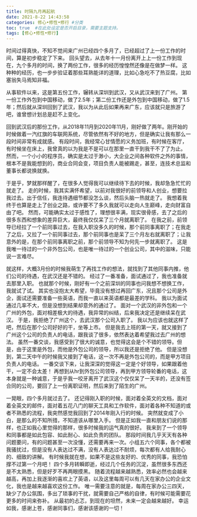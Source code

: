 ```yaml
---
title: 时隔九月再起航
date: 2021-8-22 14:43:58
categories: 修心•修性•修行 #分类
toc: true  #在此处设定是否开启目录，需要主题支持。
tags: [修心•修性•修行]
---
```

时间过得真快，不知不觉间来广州已经四个多月了，已经超过了上一份工作的时间，算是初步稳定了下来。
回头望去，从去年十一月份离开上上一份工作到现在，九个多月的时间，换了两份工作，很多的经历惶惶然还像是在做梦一样。
这种种的经历，也一步步验证着那些耳熟能详的道理，比如心急吃不了热豆腐，比如塞翁失马焉知非福。

<!--more-->
从事软件以来，这是第五份工作，辗转从深圳到武汉，又从武汉来到了广州。
第一份工作外包到中国移动，做了2.5年；第二份工作还是外包到中国移动，做了1.5年；然后就从深圳回到了武汉，我以为从此后如果再来广东，应该就只是旅游了吧，谁曾想计划总是赶不上变化。

回到武汉后的那份工作，从2018年11月到2020年11月，刚好做了两年。刚开始的时候做着一汽红旗的车联网系统，尽管依然有不好的地方，但是确实让我有那么一段时间非常有成就感。
有段时间，我经常心甘情愿的义务加班，有时候在客厅，有时候坐在床上，我曾真的以为我是不是可以在那里一直干到我干不了了为止。
然而，一个小小的程序员，确实是太过于渺小，大企业之间各种软件之外的事情，根本不是我能想到的，商业合同会变，项目负责人能被踢走，甚至，连技术总监和董事长都说换就换。

于是乎，梦就那样醒了，在很多人觉得我可以继续待下去的时候，我却急急忙忙的就走了。
走的时候，我其实满怀希望，以前对我很好的前领导和人创业，想要拉我过去。出于信任，我连待遇细节都没怎么谈，然后头脑一热就走了。
我想着我终于也算是走上了创业之路，或许要不了多久我就可以走向人生巅峰，走向财富自由了吧。
然而，可能确实太过于感性了，理想很丰满，现实很骨感，去了之后的很多东西和想象的差异巨大，最终我仅仅呆了三个月就离职了。
在我之前，前领导已经拉了一个前同事过去，在我入职没多久的时候，那个前同事离职了；在我走了之后，又拉了一个前同事过去，那个前同事也是呆了三个月左右就离职了；让我意外的是，在那个前同事离职之前，那个前领导不知为何先一步就离职了。
这是我唯一待过的一个非外包公司，也是唯一待过的一个创业公司，其中的滋味，只能说一言难尽。

就这样，大概3月份的时候我萌生了再找工作的想法，就找到了其他同事内推，他们公司的待遇，在武汉还是不错的。
经过了一番准备，面试通过了，我也准备就去那里入职。
也就那个时候，刚好有一个之前深圳的同事也问我想不想换工作，我就试了试。
其实也没抱太大希望，毕竟没有想过再回广东，况且那个公司是外企，面试还需要准备一些英语，而我一直以来英语都是最差的学科。
我以为面试通过几率不大，但是没想到结果却意外的通过了。
面对一个武汉的非外包和一个广州的外包，面对相差极大的待遇，我异常的纠结，后来我决定还是继续呆在武汉。
于是，我拒绝了广州这个，去武汉那个公司入职了。
我以为应该也就这样了吧，然后在那个公司好好的干，坐等上市。
但是我去上班的第一天，就又接到了广州这个公司的负责人的电话，跟我谈了很多，依然表达着希望我过去广州的想法。
虽然一番交谈，我感受到了很大的诚意，也觉得这会是个不错的领导。但是，由于这里是外包，而他是外包公司的领导，所以我还是拒绝了他。
但是没想到，第二天中午的时候我又接到了电话，这一次不再是外包公司的，而是甲方项目负责人的电话。
一番交谈下来，让我深深的觉得这一定是个好领导，如果跟着他干，一定不会太差！
再想到从hr到外包公司领导，再到甲方领导轮番的电话，这本身就是一种诚意，于是乎我一咬牙离开了武汉这个仅仅呆了一天半的，还没有签合同的公司，要回了上一份离职证明，然后来到了陌生的广州。

一晃眼，四个多月就过去了。
还记得刚入职的时候，面对着全英文的文档，面对着全英文的邮件，面对着五花八门的聊天工具和工作软件，面对着各种不知道的或者不熟悉的流程，我突然感觉我回到了2014年刚入行的时候。
突然就变成了小白，是那么的不知所措，不知道该从哪里入手。
但是正如我一直和朋友们说的那样，也正如我心里觉得的那样，很多时候我的运气真的很好。
我来到了一个领导和同事都是如此包容、如此耐心、如此负责的团队。
那段时间我几乎天天有各种问题要问，有的问题甚至一次没懂，还需要再来一次。小组五六个同事，各个都被我骚扰过，但是没有人表达过不满，没有人表达过不耐烦，每次都有人给我耐心的、细致的讲解。
有时候我就在想，如果不是这些友好的、优秀的同事，我恐怕撑不过第一个月吧！
四个多月转瞬即逝，经过几个任务的沉淀，虽然很多东西还是不太熟悉，但是好歹不再两眼摸黑。
随着流程越来越熟悉，效率必然也会越来越高，再加上我逐渐的喜欢上了英语，以及这里每周可以有几天在家办公的企业文化，我也是越来越喜欢这份工作。
唯一需要注意的就是，每周在家办公三四天，缺少了办公氛围，多出了琐事的干扰，就需要自己严格的自律，有时候可能需要花更多的时间来弥补。
从最初的忐忑，到现在的坦然，未来一定会越来越好。
幸运如我，感谢上苍，感谢同事们，感谢该感谢的一切！